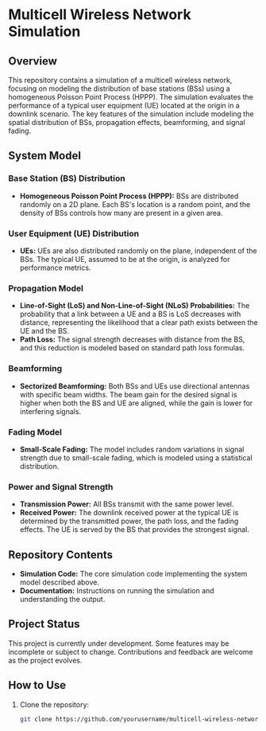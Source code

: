 # Multicell Wireless Network Simulation

## Overview
This repository contains a simulation of a multicell wireless network, focusing on modeling the distribution of base stations (BSs) using a homogeneous Poisson Point Process (HPPP). The simulation evaluates the performance of a typical user equipment (UE) located at the origin in a downlink scenario. The key features of the simulation include modeling the spatial distribution of BSs, propagation effects, beamforming, and signal fading.

## System Model
### Base Station (BS) Distribution
- **Homogeneous Poisson Point Process (HPPP):** BSs are distributed randomly on a 2D plane. Each BS's location is a random point, and the density of BSs controls how many are present in a given area.

### User Equipment (UE) Distribution
- **UEs:** UEs are also distributed randomly on the plane, independent of the BSs. The typical UE, assumed to be at the origin, is analyzed for performance metrics.

### Propagation Model
- **Line-of-Sight (LoS) and Non-Line-of-Sight (NLoS) Probabilities:** The probability that a link between a UE and a BS is LoS decreases with distance, representing the likelihood that a clear path exists between the UE and the BS.
- **Path Loss:** The signal strength decreases with distance from the BS, and this reduction is modeled based on standard path loss formulas.

### Beamforming
- **Sectorized Beamforming:** Both BSs and UEs use directional antennas with specific beam widths. The beam gain for the desired signal is higher when both the BS and UE are aligned, while the gain is lower for interfering signals.

### Fading Model
- **Small-Scale Fading:** The model includes random variations in signal strength due to small-scale fading, which is modeled using a statistical distribution.

### Power and Signal Strength
- **Transmission Power:** All BSs transmit with the same power level.
- **Received Power:** The downlink received power at the typical UE is determined by the transmitted power, the path loss, and the fading effects. The UE is served by the BS that provides the strongest signal.

## Repository Contents
- **Simulation Code:** The core simulation code implementing the system model described above.
- **Documentation:** Instructions on running the simulation and understanding the output.
## Project Status
This project is currently under development. Some features may be incomplete or subject to change. Contributions and feedback are welcome as the project evolves.
## How to Use
1. Clone the repository:
   ```bash
   git clone https://github.com/yourusername/multicell-wireless-network-simulation.git
